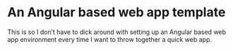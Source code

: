 # An Angular based web app template

This is so I don’t have to dick around with setting up an Angular based web app environment every time I want to throw together a quick web app.